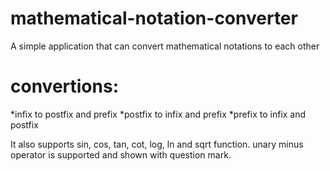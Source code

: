 # mathematical-notation-converter
A simple application that can convert mathematical notations to each other

# convertions:
*infix to postfix and prefix
*postfix to infix and prefix
*prefix to infix and postfix 



It also supports sin, cos, tan, cot, log, ln and sqrt function.
unary minus operator is supported and shown with question mark.
